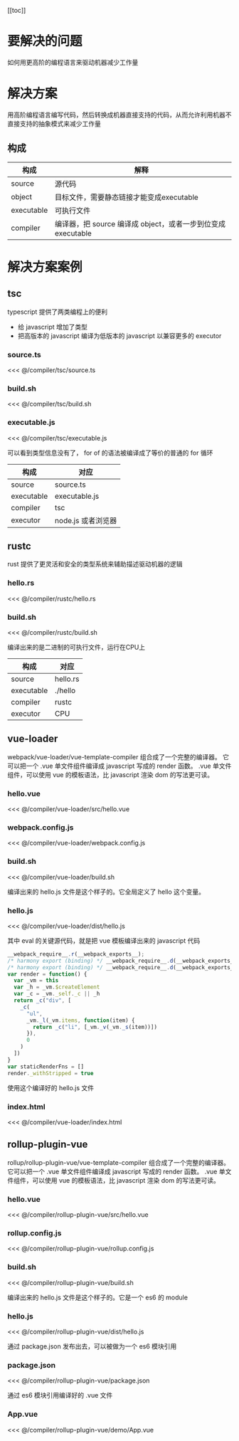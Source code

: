 [[toc]]

# 要解决的问题

如何用更高阶的编程语言来驱动机器减少工作量

# 解决方案

用高阶编程语言编写代码，然后转换成机器直接支持的代码，从而允许利用机器不直接支持的抽象模式来减少工作量

## 构成

| 构成 | 解释 |
| --- | --- |
| source | 源代码 |
| object | 目标文件，需要静态链接才能变成executable |
| executable | 可执行文件 |
| compiler | 编译器，把 source 编译成 object，或者一步到位变成 executable |

# 解决方案案例

## tsc

typescript 提供了两类编程上的便利

* 给 javascript 增加了类型
* 把高版本的 javascript 编译为低版本的 javascript 以兼容更多的 executor

### source.ts
<<< @/compiler/tsc/source.ts

### build.sh
<<< @/compiler/tsc/build.sh

### executable.js
<<< @/compiler/tsc/executable.js

可以看到类型信息没有了， for of 的语法被编译成了等价的普通的 for 循环

| 构成 | 对应 |
| --- | --- |
| source | source.ts |
| executable | executable.js |
| compiler | tsc |
| executor | node.js 或者浏览器 |

## rustc

rust 提供了更灵活和安全的类型系统来辅助描述驱动机器的逻辑

### hello.rs
<<< @/compiler/rustc/hello.rs

### build.sh
<<< @/compiler/rustc/build.sh

编译出来的是二进制的可执行文件，运行在CPU上

| 构成 | 对应 |
| --- | --- |
| source | hello.rs |
| executable | ./hello |
| compiler | rustc |
| executor | CPU |

## vue-loader

webpack/vue-loader/vue-template-compiler 组合成了一个完整的编译器。
它可以把一个 .vue 单文件组件编译成 javascript 写成的 render 函数。
.vue 单文件组件，可以使用 vue 的模板语法，比 javascript 渲染 dom 的写法更可读。

### hello.vue
<<< @/compiler/vue-loader/src/hello.vue

### webpack.config.js
<<< @/compiler/vue-loader/webpack.config.js

### build.sh
<<< @/compiler/vue-loader/build.sh

编译出来的 hello.js 文件是这个样子的。它全局定义了 hello 这个变量。

### hello.js
<<< @/compiler/vue-loader/dist/hello.js

其中 eval 的关键源代码，就是把 vue 模板编译出来的 javascript 代码

```js
__webpack_require__.r(__webpack_exports__);
/* harmony export (binding) */ __webpack_require__.d(__webpack_exports__, "render", function() { return render; });
/* harmony export (binding) */ __webpack_require__.d(__webpack_exports__, "staticRenderFns", function() { return staticRenderFns; });
var render = function() {
  var _vm = this
  var _h = _vm.$createElement
  var _c = _vm._self._c || _h
  return _c("div", [
    _c(
      "ul",
      _vm._l(_vm.items, function(item) {
        return _c("li", [_vm._v(_vm._s(item))])
      }),
      0
    )
  ])
}
var staticRenderFns = []
render._withStripped = true
```

使用这个编译好的 hello.js 文件

### index.html
<<< @/compiler/vue-loader/index.html


## rollup-plugin-vue

rollup/rollup-plugin-vue/vue-template-compiler 组合成了一个完整的编译器。
它可以把一个 .vue 单文件组件编译成 javascript 写成的 render 函数。
.vue 单文件组件，可以使用 vue 的模板语法，比 javascript 渲染 dom 的写法更可读。

### hello.vue
<<< @/compiler/rollup-plugin-vue/src/hello.vue

### rollup.config.js
<<< @/compiler/rollup-plugin-vue/rollup.config.js

### build.sh
<<< @/compiler/rollup-plugin-vue/build.sh

编译出来的 hello.js 文件是这个样子的。它是一个 es6 的 module

### hello.js
<<< @/compiler/rollup-plugin-vue/dist/hello.js

通过 package.json 发布出去，可以被做为一个 es6 模块引用

### package.json
<<< @/compiler/rollup-plugin-vue/package.json

通过 es6 模块引用编译好的 .vue 文件

### App.vue
<<< @/compiler/rollup-plugin-vue/demo/App.vue